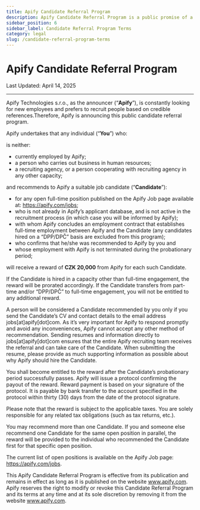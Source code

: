 ```yaml
---
title: Apify Candidate Referral Program
description: Apify Candidate Referral Program is a public promise of a remuneration for referred candidates.
sidebar_position: 6
sidebar_label: Candidate Referral Program Terms
category: legal
slug: /candidate-referral-program-terms
---
```


# Apify Candidate Referral Program

<!-- vale off -->

Last Updated: April 14, 2025

---

Apify Technologies s.r.o., as the announcer (“**Apify**”), is constantly looking for new employees and prefers to recruit people based on credible references.Therefore, Apify is announcing this public candidate referral program.

Apify undertakes that any individual (“**You**”) who:

is neither:

- currently employed by Apify;
- a person who carries out business in human resources;
- a recruiting agency, or a person cooperating with recruiting agency in any other capacity;

and recommends to Apify a suitable job candidate (“**Candidate**”):

- for any open full-time position published on the Apify Job page available at: https://apify.com/jobs;
- who is not already in Apify’s applicant database, and is not active in the recruitment process (in which case you will be informed by Apify);
- with whom Apify concludes an employment contract that establishes full-time employment between Apify and the Candidate (any candidates hired on a “DPP/DPČ” basis are excluded from this program);
- who confirms that he/she was recommended to Apify by you and
- whose employment with Apify is not terminated during the probationary period;

will receive a reward of **CZK 20,000** from Apify for each such Candidate.

If the Candidate is hired in a capacity other than full-time engagement, the reward will be prorated accordingly. If the Candidate transfers from part-time and/or “DPP/DPČ” to full-time engagement, you will not be entitled to any additional reward.

A person will be considered a Candidate recommended by you only if you send the Candidate’s CV and contact details to the email address jobs[at]apify[dot]com. As it’s very important for Apify to respond promptly and avoid any inconveniences, Apify cannot accept any other method of recommendation. Sending resumes and information directly to  jobs[at]apify[dot]com ensures that the entire Apify recruiting team receives the referral and can take care of the Candidate. When submitting the resume, please provide as much supporting information as possible about why Apify should hire the Candidate.

You shall become entitled to the reward after the Candidate’s probationary period successfully passes. Apify will issue a protocol confirming the payout of the reward. Reward payment is based on your signature of the protocol. It is payable by bank transfer to the account specified in the protocol within thirty (30) days from the date of the protocol signature.

Please note that the reward is subject to the applicable taxes. You are solely responsible for any related tax obligations (such as tax returns, etc.).

You may recommend more than one Candidate. If you and someone else recommend one Candidate for the same open position in parallel, the reward will be provided to the individual who recommended the Candidate first for that specific open position.

The current list of open positions is available on the Apify Job page: https://apify.com/jobs.

This Apify Candidate Referral Program is effective from its publication and remains in effect as long as it is published on the website www.apify.com. Apify reserves the right to modify or revoke this Candidate Referral Program and its terms at any time and at its sole discretion by removing it from the website www.apify.com.
